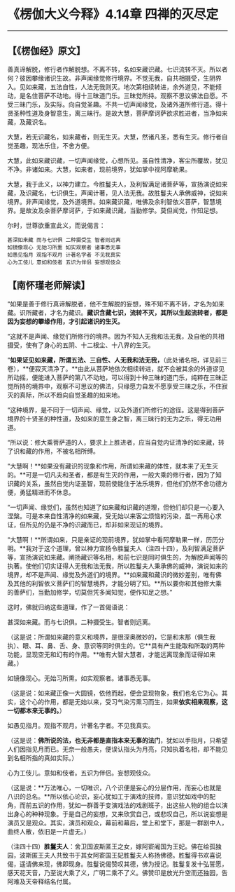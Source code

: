 # 《楞伽大义今释》4.14章 四禅的灭尽定

------

## 【《楞伽经》原文】

善真谛解脱，修行者作解脱想。不离不转，名如来藏识藏。七识流转不灭。所以者何？彼因攀缘诸识生故。非声闻缘觉修行境界。不觉无我，自共相摄受，生阴界入。见如来藏，五法自性，人法无我则灭。地次第相续转进，余外道见，不能倾动，是名住菩萨不动地。得十三昧道门乐。三昧觉所持。观察不思议佛法自愿。不受三昧门乐，及实际。向自觉圣趣。不共一切声闻缘觉，及诸外道所修行道。得十贤圣种性道及身智意生，离三昧行。是故大慧，菩萨摩诃萨欲求胜进者，当净如来藏，及藏识名。

大慧，若无识藏名，如来藏者，则无生灭。大慧，然诸凡圣，悉有生灭。修行者自觉圣趣，现法乐住，不舍方便。

大慧，此如来藏识藏，一切声闻缘觉，心想所见。虽自性清净，客尘所覆故，犹见不净。非诸如来。大慧，如来者，现前境界，犹如掌中视阿摩勒果。

大慧，我于此义，以神力建立。今胜鬘夫人，及利智满足诸菩萨等，宣扬演说如来藏，及识藏名，七识俱生。声闻计著，见人法无我。故胜鬘夫人承佛威神，说如来境界。非声闻缘觉，及外道境界。如来藏识藏，唯佛及余利智依义菩萨，智慧境界。是故汝及余菩萨摩诃萨，于如来藏识藏，当勤修学。莫但闻觉，作知足想。

尔时，世尊欲重宣此义，而说偈言：

```
甚深如来藏 而与七识俱 二种摄受生 智者则远离
如镜像现心 无始习所薰 如实观察者 诸事悉无事
如愚见指月 观指不观月 计著名字者 不见我真实
心为工伎儿 意如和伎者 五识为伴侣 妄想观伎众
```



## 【南怀瑾老师解读】

“如果是善于修行真谛解脱者，他不生解脱的妄想，殊不知不离不转，才名为如来藏。识所藏者，才名为藏识。**藏识含藏七识，流转不灭，其所以生起流转者，都是因为妄想的攀缘作用，才引起诸识的生灭。**

“这就不是声闻、缘觉们所修行的境界。因为不知人无我和法无我，及自他的共相摄受，使有了身心的五阴、十二根尘、十八界的生灭。

“**如果证见如来藏，所谓五法、三自性、人无我和法无我，**（此处诸名相，详见前三卷），**便寂灭清净了。**由此从菩萨地依次相续转进，就不会被其余的外道谬见所动摇，便能进入菩萨的第八不动地，可以得到十种三昧的道门乐，纯粹在三昧正觉所持的境界中，观察不可思议的佛法，只缘愿力自发不愿享受三昧之乐，不住寂灭的真际，所以不趋向自觉圣趣的如来地。

“这种境界，是不同于一切声闻、缘觉，以及外道们所修行的途径。这是得到菩萨境界的十贤圣的种性道，及如来的意生身之智，离三昧行的无为之乐，得无功用道。

“所以说：修大乘菩萨道的人，要求上上胜进者，应当自觉内证清净的如来藏，转了识和藏的作用，不被名相所缚。

“大慧啊！**如果没有藏识的现象和作用，所谓如来藏的体性，就本来了无生灭的。**可是一切凡夫和圣者，都是有生灭的作用，一般大乘的修行者，因为了知识藏的关系，虽然自觉内证圣智，现前使能住于法乐境界，但他们仍然不舍功德方便，勇猛精进而不休息。

“一切声闻、缘觉们，虽然也知道了如来藏和识藏的道理，但他们却只是一心要入涅槃。可是本来自性清净的如来藏，受无始以来客尘烦恼的污染，虽一再用心求证，但所见的仍是不净的识藏而已，却非如来现证的境界。

“大慧啊！**所谓如来，只是亲证的现前境界，犹如掌中看阿摩勒果一样，历历分明。**我对于这个道理，曾以神力宣扬令胜鬘夫人（注四十四），及利智满足菩萨等，宣扬演说如来藏。阐扬藏识等名相，和前七识是同时俱生的，为解脱声闻等的执著。使他们切实证得人无我和法无我，所以胜鬘夫人秉承佛的威神，演说如来的境界，却不是声闻、缘觉及外道们的境界。**如来藏和藏识的微妙差别，唯有佛及其他的利智依义菩萨们的智慧境界，才能分明了知。**所以要你和其他修大乘的善萨们，当勤加修学，切莫但凭多闻知觉，便作知足之想。”

这时，佛就归纳这些道理，作了一首偈语说：

甚深如来藏。而与七识俱。二种摄受生。智者则远离。

（这是说：所谓如来藏的意义和境界，是很深奥微妙的，它是和末那（俱生我执）、眼、耳、鼻、舌、身、意识等同时俱生的。它**具有产生能取和所取的两种功能，显现空无和幻有的作用。**唯有大智大慧者，才能远离现象而证得如来藏。）

如镜像现心。无始习所熏。如实观察者。诸事悉无事。

（这是说：如来藏正像一大圆镜，依他而起，便会显现物象，我们也名它为心。其实，这个心的作用，都是无始以来，受习气染污熏习而生，如果**依实相来观察，这一切都本来无事的。**）

如愚见指月。观指不观月。计著名字者。不见我真实。

（这是说：**佛所说的法，也无非都是直指本来无事的法门**，犹如以手指月，只希望人们因指见月而已。无奈一般愚夫，便误认指头为月亮，只知执着名相，却不能见到名相所指的真如实际。）

心为工伎儿。意如和伎者。五识为伴侣。妄想观伎众。

（这是说：**万法唯心，一切唯识，八个识便是妄心的分层作用，而妄心也就是八识的总名。**所以依心论识，妄心犹如工于演戏的技师，意识犹如戏中的配角，而前五识的作用，犹如一群善于变演戏法的戏剧班子，出这些人物的组合以演出身心的种种现象。于是自己的妄想，又来欣赏自己，或悲叹自己，所以说妄想是演员又是观众。其实，演员和观众，幕前和幕后，堂上和堂下，那是一群剧中人，曲终人散，依旧是一片虚无。）

（注四十四）**胜鬘夫人**：舍卫国波斯匿王之女，嫁阿窬阇国为王妃。佛在给孤独园，波斯匿王夫人共致书于其女阿窬国王妃胜鬘夫人称扬佛德。胜鬘得书欢喜说偈，遥请佛来现，佛即现身。胜鬘说偈赞叹其德，佛为授记。胜鬘复发十弘誓愿，感天花天音，乃至说大乘了义，广明二乘不了义。佛赞印是放光升空而还独园，告阿难及天帝释结名付属。

